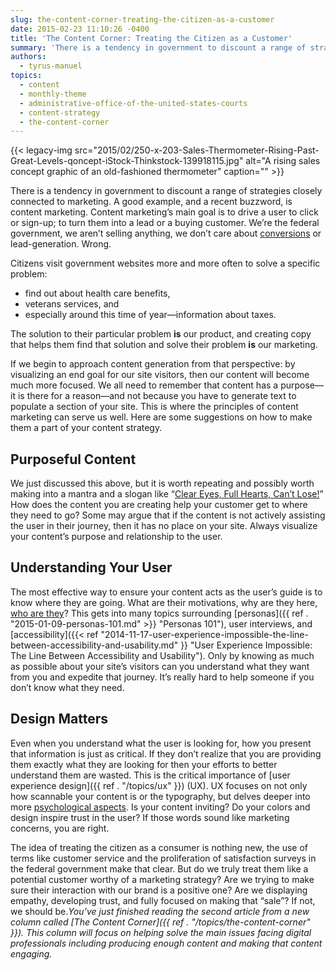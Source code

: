 ```yaml
---
slug: the-content-corner-treating-the-citizen-as-a-customer
date: 2015-02-23 11:10:26 -0400
title: 'The Content Corner: Treating the Citizen as a Customer'
summary: 'There is a tendency in government to discount a range of strategies closely connected to marketing. A good example, and a recent buzzword, is content marketing. Content marketing’s main goal is to drive a user to click or sign-up; to turn them into a lead or a buying customer. We’re the federal government, we aren’t'
authors:
  - tyrus-manuel
topics:
  - content
  - monthly-theme
  - administrative-office-of-the-united-states-courts
  - content-strategy
  - the-content-corner
---
```


{{< legacy-img src="2015/02/250-x-203-Sales-Thermometer-Rising-Past-Great-Levels-qoncept-iStock-Thinkstock-139918115.jpg" alt="A rising sales concept graphic of an old-fashioned thermometer" caption="" >}} 

There is a tendency in government to discount a range of strategies closely connected to marketing. A good example, and a recent buzzword, is content marketing. Content marketing’s main goal is to drive a user to click or sign-up; to turn them into a lead or a buying customer. We’re the federal government, we aren’t selling anything, we don’t care about [conversions](http://www.nngroup.com/articles/conversion-rates/) or lead-generation. Wrong.

Citizens visit government websites more and more often to solve a specific problem:

  * find out about health care benefits,
  * veterans services, and
  * especially around this time of year—information about taxes.

The solution to their particular problem **is** our product, and creating copy that helps them find that solution and solve their problem **is** our marketing.

If we begin to approach content generation from that perspective: by visualizing an end goal for our site visitors, then our content will become much more focused. We all need to remember that content has a purpose—it is there for a reason—and not because you have to generate text to populate a section of your site. This is where the principles of content marketing can serve us well. Here are some suggestions on how to make them a part of your content strategy.

## Purposeful Content

We just discussed this above, but it is worth repeating and possibly worth making into a mantra and a slogan like “[Clear Eyes, Full Hearts, Can’t Lose!](https://www.youtube.com/watch?v=_7TOHrppa_E)” How does the content you are creating help your customer get to where they need to go? Some may argue that if the content is not actively assisting the user in their journey, then it has no place on your site. Always visualize your content’s purpose and relationship to the user.

## Understanding Your User

The most effective way to ensure your content acts as the user’s guide is to know where they are going. What are their motivations, why are they here, [who are they](http://www.copyblogger.com/deep-connections/)? This gets into many topics surrounding [personas]({{ ref . "2015-01-09-personas-101.md" >}} "Personas 101"), user interviews, and [accessibility]({{< ref "2014-11-17-user-experience-impossible-the-line-between-accessibility-and-usability.md" }} "User Experience Impossible: The Line Between Accessibility and Usability"). Only by knowing as much as possible about your site’s visitors can you understand what they want from you and expedite that journey. It’s really hard to help someone if you don’t know what they need.

## Design Matters

Even when you understand what the user is looking for, how you present that information is just as critical. If they don’t realize that you are providing them exactly what they are looking for then your efforts to better understand them are wasted. This is the critical importance of [user experience design]({{ ref . "/topics/ux" }}) (UX). UX focuses on not only how scannable your content is or the typography, but delves deeper into more [psychological aspects](http://thenextweb.com/dd/2014/10/22/psychology-web-design/). Is your content inviting? Do your colors and design inspire trust in the user? If those words sound like marketing concerns, you are right.

The idea of treating the citizen as a consumer is nothing new, the use of terms like customer service and the proliferation of satisfaction surveys in the federal government make that clear. But do we truly treat them like a potential customer worthy of a marketing strategy? Are we trying to make sure their interaction with our brand is a positive one? Are we displaying empathy, developing trust, and fully focused on making that “sale”? If not, we should be._You’ve just finished reading the second article from a new column called [The Content Corner]({{ ref . "/topics/the-content-corner" }}). This column will focus on helping solve the main issues facing digital professionals including producing enough content and making that content engaging._